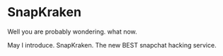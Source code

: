 # SnapKraken
Well you are probably wondering. what now.

May I introduce. SnapKraken. The new BEST snapchat hacking service.


